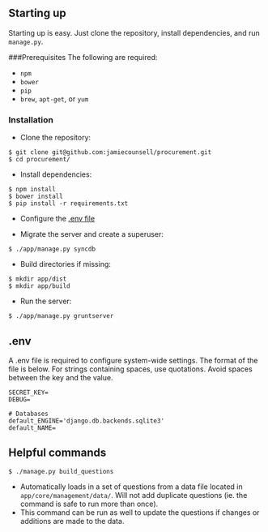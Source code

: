 
## Starting up

Starting up is easy. Just clone the repository, install dependencies, and run `manage.py`.

###Prerequisites
The following are required:

* `npm`
* `bower`
* `pip`
* `brew`, `apt-get`, or `yum`

### Installation

* Clone the repository:

```
$ git clone git@github.com:jamiecounsell/procurement.git
$ cd procurement/
```

* Install dependencies:

```
$ npm install
$ bower install
$ pip install -r requirements.txt
```
* Configure the [.env file](#env)  

* Migrate the server and create a superuser:

```
$ ./app/manage.py syncdb
```

* Build directories if missing:
```
$ mkdir app/dist
$ mkdir app/build
```

* Run the server:

```
$ ./app/manage.py gruntserver
```

## .env

A .env file is required to configure system-wide settings. The format of the file is below. For strings containing spaces, use quotations. Avoid spaces between the key and the value.

```
SECRET_KEY=
DEBUG=

# Databases
default_ENGINE='django.db.backends.sqlite3'
default_NAME=
```

## Helpful commands

```
$ ./manage.py build_questions 
```
- Automatically loads in a set of questions from a data file located in `app/core/management/data/`. Will not add duplicate questions (ie. the command is safe to run more than once). 
- This command can be run as well to update the questions if changes or additions are made to the data.